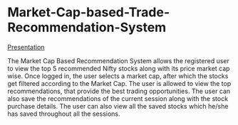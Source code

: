 # Market-Cap-based-Trade-Recommendation-System

[Presentation](https://www.canva.com/design/DAFMjvZAx_Q/ksRANQS7Ies2Pjq8kv3ACg/view?utm_content=DAFMjvZAx_Q&utm_campaign=designshare&utm_medium=link&utm_source=publishsharelink)

The Market Cap Based Recommendation System allows the registered user to view the top 5 recommended Nifty stocks along with its price market cap wise. Once logged in, the user selects a market cap, after which the stocks get filtered according to the Market Cap. The user is allowed to view the top recommendations, that provide the best trading opportunities. The user can also save the recommendations of the current session along with the stock purchase details. The user can also view all the saved stocks which he/she has saved throughout all the sessions.
